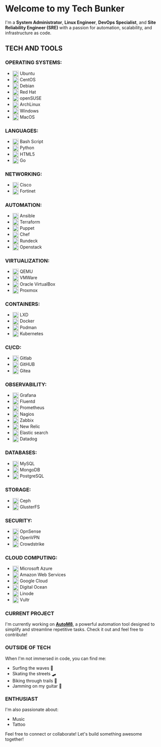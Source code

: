 # Welcome to my Tech Bunker

I'm a **System Administrator**, **Linux Engineer**, **DevOps Specialist**, and **Site Reliability Engineer (SRE)** with a passion for automation, scalability, 
and infrastructure as code.

## TECH AND TOOLS

### **OPERATING SYSTEMS:**

- <img src="https://cdn.jsdelivr.net/gh/selfhst/icons/svg/ubuntu.svg" alt="Ubuntu" width="20" height="20" align="center"> Ubuntu
- <img src="https://cdn.jsdelivr.net/gh/selfhst/icons/svg/linux.svg" alt="CentOS" width="20" height="20" align="center"> CentOS
- <img src="https://cdn.jsdelivr.net/gh/selfhst/icons/svg/debian.svg" alt="Debian" width="20" height="20" align="center"> Debian
- <img src="https://cdn.jsdelivr.net/gh/selfhst/icons/svg/linux.svg" alt="Red Hat" width="20" height="20" align="center"> Red Hat
- <img src="https://cdn.jsdelivr.net/gh/selfhst/icons/svg/opensuse.svg" alt="SuSE" width="20" height="20" align="center"> openSUSE
- <img src="https://cdn.jsdelivr.net/gh/selfhst/icons/svg/arch-linux.svg" alt="ArchLinux" width="20" height="20" align="center"> ArchLinux
- <img src="https://cdn.jsdelivr.net/gh/selfhst/icons/svg/microsoft-windows.svg" alt="Windows" width="20" height="20" align="center"> Windows
- <img src="https://cdn.jsdelivr.net/gh/selfhst/icons/svg/apple-light.svg" alt="MacOS" width="20" height="20" align="center"> MacOS

### **LANGUAGES:**

- <img src="https://cdn.jsdelivr.net/gh/selfhst/icons/svg/nexterm.svg" alt="Bash" width="20" height="20" align="center"> Bash Script
- <img src="https://cdn.jsdelivr.net/gh/selfhst/icons/svg/python.svg" alt="python" width="20" height="20" align="center"> Python
- <img src="https://simpleicons.org/icons/html5.svg" alt="html5" width="20" height="20" align="center"> HTML5
- <img src="https://simpleicons.org/icons/go.svg" alt="golang" width="20" height="20" align="center"> Go

### **NETWORKING:**

- <img src="https://cdn.jsdelivr.net/gh/selfhst/icons/svg/cisco.svg" alt="cisco" width="20" height="20" align="center"> Cisco
- <img src="https://cdn.jsdelivr.net/gh/selfhst/icons/svg/fortinet.svg" alt="fortinet" width="20" height="20" align="center"> Fortinet

### **AUTOMATION:**

- <img src="https://cdn.jsdelivr.net/gh/selfhst/icons/svg/ansible.svg" alt="ansible" width="20" height="20" align="center"> Ansible
- <img src="https://cdn.jsdelivr.net/gh/selfhst/icons/svg/hashicorp-terraform.svg" alt="terraform" width="20" height="20" align="center"> Terraform
- <img src="https://cdn.jsdelivr.net/gh/selfhst/icons/svg/puppet.svg" alt="puppet" width="20" height="20" align="center"> Puppet
- <img src="https://simpleicons.org/icons/chef.svg" alt="chef" width="20" height="20" align="center"> Chef
- <img src="https://cdn.jsdelivr.net/gh/selfhst/icons/svg/rundeck.svg" alt="rundeck" width="20" height="20" align="center"> Rundeck
- <img src="https://simpleicons.org/icons/openstack.svg" alt="openstack" width="20" height="20" align="center"> Openstack

### **VIRTUALIZATION:**

- <img src="https://cdn.jsdelivr.net/gh/selfhst/icons/svg/qemu.svg" alt="qemu" width="20" height="20" align="center"> QEMU
- <img src="https://cdn.jsdelivr.net/gh/selfhst/icons/svg/vmware.svg" alt="vmware" width="20" height="20" align="center"> VMWare
- <img src="https://cdn.jsdelivr.net/gh/selfhst/icons/svg/oracle virtualbox.svg" alt="oracle virtualbox" width="20" height="20" align="center"> Oracle VirtualBox
- <img src="https://cdn.jsdelivr.net/gh/selfhst/icons/svg/proxmox.svg" alt="proxmox" width="20" height="20" align="center"> Proxmox

### **CONTAINERS:**

- <img src="https://cdn.jsdelivr.net/gh/selfhst/icons/svg/lxd.svg" alt="lxd" width="20" height="20" align="center"> LXD
- <img src="https://cdn.jsdelivr.net/gh/selfhst/icons/svg/docker.svg" alt="docker" width="20" height="20" align="center"> Docker
- <img src="https://cdn.jsdelivr.net/gh/selfhst/icons/svg/podman.svg" alt="podman" width="20" height="20" align="center"> Podman
- <img src="https://cdn.jsdelivr.net/gh/selfhst/icons/svg/kubernetes.svg" alt="kubernetes" width="20" height="20" align="center"> Kubernetes

### **CI/CD:**

- <img src="https://cdn.jsdelivr.net/gh/selfhst/icons/svg/gitlab.svg" alt="gitlab" width="20" height="20" align="center"> Gitlab
- <img src="https://cdn.jsdelivr.net/gh/selfhst/icons/svg/github.svg" alt="github" width="20" height="20" align="center"> GitHUB
- <img src="https://cdn.jsdelivr.net/gh/selfhst/icons/svg/gitea.svg" alt="gitea" width="20" height="20" align="center"> Gitea

### **OBSERVABILITY:**

- <img src="https://cdn.jsdelivr.net/gh/selfhst/icons/svg/grafana.svg" alt="grafana" width="20" height="20" align="center"> Grafana
- <img src="https://cdn.jsdelivr.net/gh/selfhst/icons/svg/fluentd.svg" alt="fluentd" width="20" height="20" align="center"> Fluentd
- <img src="https://cdn.jsdelivr.net/gh/selfhst/icons/svg/prometheus.svg" alt="prometheus" width="20" height="20" align="center"> Prometheus
- <img src="https://cdn.jsdelivr.net/gh/selfhst/icons/svg/nagios.svg" alt="nagios" width="20" height="20" align="center"> Nagios
- <img src="https://cdn.jsdelivr.net/gh/selfhst/icons/svg/zabbix.svg" alt="zabbix" width="20" height="20" align="center"> Zabbix
- <img src="https://cdn.jsdelivr.net/gh/selfhst/icons/svg/new relic.svg" alt="new relic" width="20" height="20" align="center"> New Relic
- <img src="https://cdn.jsdelivr.net/gh/selfhst/icons/svg/elastic search.svg" alt="elastic search" width="20" height="20" align="center"> Elastic search
- <img src="https://cdn.jsdelivr.net/gh/selfhst/icons/svg/datadog.svg" alt="datadog" width="20" height="20" align="center"> Datadog

### **DATABASES:**

- <img src="https://cdn.jsdelivr.net/gh/selfhst/icons/svg/mysql.svg" alt="mysql" width="20" height="20" align="center"> MySQL
- <img src="https://cdn.jsdelivr.net/gh/selfhst/icons/svg/mongodb.svg" alt="mongodb" width="20" height="20" align="center"> MongoDB
- <img src="https://cdn.jsdelivr.net/gh/selfhst/icons/svg/postgresql.svg" alt="postgresql" width="20" height="20" align="center"> PostgreSQL

### **STORAGE:**

- <img src="https://cdn.jsdelivr.net/gh/selfhst/icons/svg/ceph.svg" alt="ceph" width="20" height="20" align="center"> Ceph
- <img src="https://cdn.jsdelivr.net/gh/selfhst/icons/svg/glusterfs.svg" alt="glusterfs" width="20" height="20" align="center"> GlusterFS

### **SECURITY:**

- <img src="https://cdn.jsdelivr.net/gh/selfhst/icons/svg/opnsense.svg" alt="opnsense" width="20" height="20" align="center"> OpnSense
- <img src="https://cdn.jsdelivr.net/gh/selfhst/icons/svg/openvpn.svg" alt="openvpn" width="20" height="20" align="center"> OpenVPN
- <img src="https://cdn.jsdelivr.net/gh/selfhst/icons/svg/crowdstrike.svg" alt="crowdstrike" width="20" height="20" align="center"> Crowdstrike

### **CLOUD COMPUTING:**

- <img src="https://cdn.jsdelivr.net/gh/selfhst/icons/svg/microsoft-azure.svg" alt="microsoft azure" width="20" height="20" align="center"> Microsoft Azure
- <img src="https://cdn.jsdelivr.net/gh/selfhst/icons/svg/amazon web services.svg" alt="amazon web services" width="20" height="20" align="center"> Amazon Web Services
- <img src="https://cdn.jsdelivr.net/gh/selfhst/icons/svg/google cloud.svg" alt="google cloud" width="20" height="20" align="center"> Google Cloud
- <img src="https://cdn.jsdelivr.net/gh/selfhst/icons/svg/digital ocean.svg" alt="digital ocean" width="20" height="20" align="center"> Digital Ocean
- <img src="https://cdn.jsdelivr.net/gh/selfhst/icons/svg/linode.svg" alt="linode" width="20" height="20" align="center"> Linode
- <img src="https://cdn.jsdelivr.net/gh/selfhst/icons/svg/vultr.svg" alt="vultr" width="20" height="20" align="center"> Vultr

### CURRENT PROJECT

I'm currently working on [**AutoM8**](https://github.com/mdmjunior/AutoM8), a powerful automation tool designed to simplify and streamline repetitive tasks. Check it out and feel free to contribute!

### OUTSIDE OF TECH

When I'm not immersed in code, you can find me:

- Surfing the waves 🌊
- Skating the streets 🛹
- Biking through trails 🚴
- Jamming on my guitar 🎸

### ENTHUSIAST

I'm also passionate about:

- Music
- Tattoo

Feel free to connect or collaborate! Let's build something awesome together!
